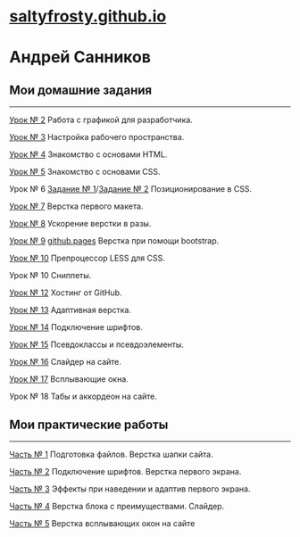# [saltyfrosty.github.io](https://github.com/SaltyFrosty/saltyfrosty.github.io "Описание")
# Андрей Санников
## Мои домашние задания

---

[Урок № 2](https://yadi.sk/d/PGKE5mo3ILmpvQ "Описание") Работа с графикой для разработчика.

[Урок № 3](https://yadi.sk/d/itvaWeZr35dKTg "Описание") Настройка рабочего пространства.

[Урок № 4](https://codepen.io/SaltyFrosty/pen/WWKoNv "Описание") Знакомство с основами HTML.

[Урок № 5](https://codepen.io/SaltyFrosty/pen/oOMZxW?editors=1100 "Описание") Знакомство с основами CSS.

Урок № 6 [Задание № 1](https://codepen.io/SaltyFrosty/pen/mgGRey "Описание")/[Задание № 2](https://codepen.io/SaltyFrosty/pen/pBOEOz "Описание") Позиционирование в CSS.

[Урок № 7](https://yadi.sk/d/eJBiXCOp44IRcA "Описание") Верстка первого макета.

[Урок № 8](https://yadi.sk/d/o4hBLEYtiu-HsQ "Описание") Ускорение верстки в разы.

[Урок № 9](https://yadi.sk/d/PgUwMhTVng6J2g "Описание")   [github.pages](https://saltyfrosty.github.io/module_3.lesson_9/index.html "Описание") Верстка при помощи bootstrap.

[Урок № 10](https://yadi.sk/d/TKaRcm2WWMWNfw "Описание") Препроцессор LESS для CSS.

Урок № 10 Сниппеты.

[Урок № 12](https://saltyfrosty.github.io "Описание") Хостинг от GitHub.

[Урок № 13](https://saltyfrosty.github.io/lesson_13/index.html "Описание") Адаптивная верстка.

[Урок № 14](https://saltyfrosty.github.io/lesson_14/index.html "Описание") Подключение шрифтов.

[Урок № 15](https://saltyfrosty.github.io/lesson_15/index.html "Описание") Псевдоклассы и псевдоэлементы.

[Урок № 16](https://saltyfrosty.github.io/lesson_16/src/index.html "Описание") Слайдер на сайте.

[Урок № 17](https://saltyfrosty.github.io/lesson_17/src/index.html "Описание") Всплывающие окна.

Урок № 18 Табы и аккордеон на сайте.

## Мои практические работы

---

[Часть № 1](https://saltyfrosty.github.io/practic.p1/src/index.html "Описание") Подготовка файлов. Верстка шапки сайта.

[Часть № 2](https://saltyfrosty.github.io/practic.p2/src/index.html "Описание") Подключение шрифтов. Верстка первого экрана.

[Часть № 3](https://saltyfrosty.github.io/practic.p3/src/index.html "Описание") Эффекты при наведении и адаптив первого экрана.

[Часть № 4](https://saltyfrosty.github.io/practic.p4/src/index.html "Описание") Верстка блока с преимуществами. Слайдер.

[Часть № 5](https://saltyfrosty.github.io/practic.p5/src/index.html "Описание") Верстка всплывающих окон на сайте
